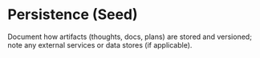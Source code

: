 # Persistence (Seed)

Document how artifacts (thoughts, docs, plans) are stored and versioned; note any external services or data stores (if applicable).

